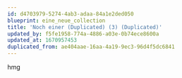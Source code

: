 ```yaml
---
id: d4703979-5274-4ab3-adaa-84a1e2ded050
blueprint: eine_neue_collection
title: 'Noch einer (Duplicated) (3) (Duplicated)'
updated_by: f5fe1958-774a-4886-a03e-0b74ece8600a
updated_at: 1670957453
duplicated_from: ae404aae-16aa-4a19-9ec3-96d4f5dc6841
---
```

hmg
